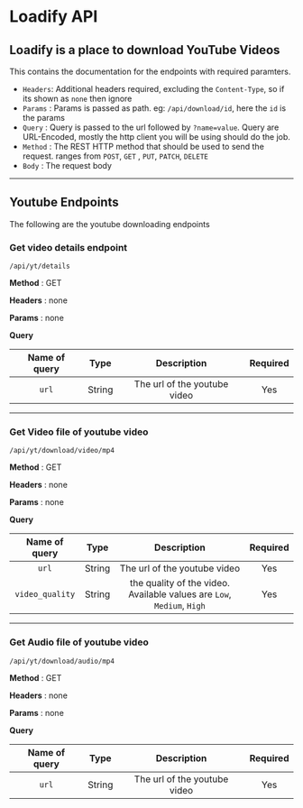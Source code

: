# Loadify API

## Loadify is a place to download YouTube Videos

This contains the documentation for the endpoints with required paramters.

-   `Headers`: Additional headers required, excluding the `Content-Type`, so if its shown as `none` then ignore
-   `Params` : Params is passed as path. eg: `/api/download/id`, here the `id` is the params
-   `Query` : Query is passed to the url followed by `?name=value`. Query are URL-Encoded, mostly the http client you will be using should do the job.
-   `Method` : The REST HTTP method that should be used to send the request. ranges from `POST`, `GET` , `PUT`, `PATCH`, `DELETE`
-   `Body` : The request body

---

## Youtube Endpoints

The following are the youtube downloading endpoints

### Get video details endpoint

```
/api/yt/details
```

**Method** : GET

**Headers** : none

**Params** : none

**Query**

| Name of query |  Type  |         Description          | Required |
| :-----------: | :----: | :--------------------------: | :------: |
|     `url`     | String | The url of the youtube video |   Yes    |

---

### Get Video file of youtube video

```
/api/yt/download/video/mp4
```

**Method** : GET

**Headers** : none

**Params** : none

**Query**

|  Name of query  |  Type  |                              Description                               | Required |
| :-------------: | :----: | :--------------------------------------------------------------------: | :------: |
|      `url`      | String |                      The url of the youtube video                      |   Yes    |
| `video_quality` | String | the quality of the video. Available values are `Low`, `Medium`, `High` |   Yes    |

---

### Get Audio file of youtube video

```
/api/yt/download/audio/mp4
```

**Method** : GET

**Headers** : none

**Params** : none

**Query**

| Name of query |  Type  |         Description          | Required |
| :-----------: | :----: | :--------------------------: | :------: |
|     `url`     | String | The url of the youtube video |   Yes    |
